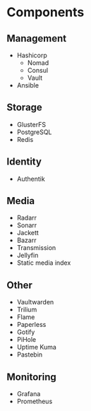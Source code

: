 # Components

## Management
- Hashicorp
    - Nomad
    - Consul
    - Vault
- Ansible

## Storage
- GlusterFS
- PostgreSQL
- Redis

## Identity
- Authentik

## Media
- Radarr
- Sonarr
- Jackett
- Bazarr
- Transmission
- Jellyfin
- Static media index

## Other
- Vaultwarden
- Trilium
- Flame
- Paperless
- Gotify
- PiHole
- Uptime Kuma
- Pastebin

## Monitoring
- Grafana
- Prometheus
